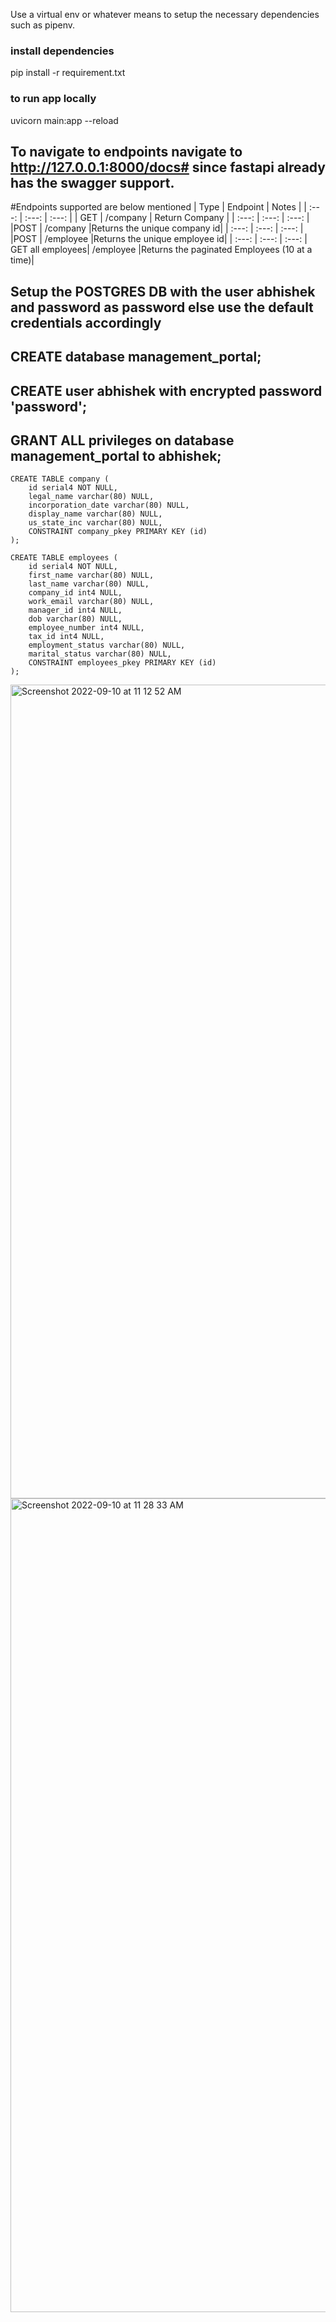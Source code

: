 Use a virtual env or whatever means to setup the necessary dependencies such as pipenv.

### install dependencies
pip install -r requirement.txt
### to run app locally
uvicorn main:app --reload

## To navigate to endpoints navigate to http://127.0.0.1:8000/docs# since fastapi already has the swagger support.


#Endpoints supported are below mentioned
| Type | Endpoint   | Notes |
| :---:   | :---: | :---: |
| GET	    |   /company |	Return Company  |
| :---:   | :---: | :---: |
|POST	         |   /company	|Returns the unique company id|
| :---:   | :---: | :---: |
|POST	   |         /employee	|Returns the unique employee id|
| :---:   | :---: | :---: |
GET all employees|	/employee	|Returns the paginated Employees (10 at a time)|


## Setup the POSTGRES DB with the user abhishek and password as password else use the default credentials accordingly

## CREATE database management_portal;
## CREATE user abhishek with encrypted password 'password';
## GRANT ALL privileges on database management_portal to abhishek;

```
CREATE TABLE company (
	id serial4 NOT NULL,
	legal_name varchar(80) NULL,
	incorporation_date varchar(80) NULL,
	display_name varchar(80) NULL,
	us_state_inc varchar(80) NULL,
    CONSTRAINT company_pkey PRIMARY KEY (id)
);

CREATE TABLE employees (
	id serial4 NOT NULL,
	first_name varchar(80) NULL,
	last_name varchar(80) NULL,
	company_id int4 NULL,
	work_email varchar(80) NULL,
	manager_id int4 NULL,
	dob varchar(80) NULL,
	employee_number int4 NULL,
	tax_id int4 NULL,
	employment_status varchar(80) NULL,
	marital_status varchar(80) NULL,
	CONSTRAINT employees_pkey PRIMARY KEY (id)
);

```
<img width="1302" alt="Screenshot 2022-09-10 at 11 12 52 AM" src="https://user-images.githubusercontent.com/24920237/189471396-7c9c29fd-e8f5-4eff-8a32-6b38cd518656.png">

<img width="1302" alt="Screenshot 2022-09-10 at 11 28 33 AM" src="https://user-images.githubusercontent.com/24920237/189471312-6af147b2-8008-4c87-bbea-9b68973567b5.png">




